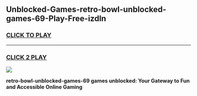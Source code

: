 
## Unblocked-Games-retro-bowl-unblocked-games-69-Play-Free-izdln
<h3>
<a href="https://premium76.site?title=retro-bowl-unblocked-games-69&ref=24M">CLICK TO PLAY</a></h3>
<hr>

<h3>
<a href="https://premium76.site?title=retro-bowl-unblocked-games-69&ref=24M">CLICK 2 PLAY</a>
  
</h3>

<a href="https://premium76.site?title=retro-bowl-unblocked-games-69&ref=24M"><img src="https://clearcache.store/games.png"></a>


**retro-bowl-unblocked-games-69 games unblocked: Your Gateway to Fun and Accessible Online Gaming**
